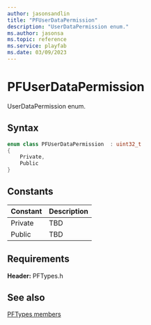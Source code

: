 ```yaml
---
author: jasonsandlin
title: "PFUserDataPermission"
description: "UserDataPermission enum."
ms.author: jasonsa
ms.topic: reference
ms.service: playfab
ms.date: 03/09/2023
---
```


# PFUserDataPermission  

UserDataPermission enum.    

## Syntax  
  
```cpp
enum class PFUserDataPermission  : uint32_t  
{  
    Private,  
    Public  
}  
```  
  
## Constants  
  
| Constant | Description |
| --- | --- |
| Private | TBD   |  
| Public | TBD   |  
  
  
## Requirements  
  
**Header:** PFTypes.h
  
## See also  
[PFTypes members](../pftypes_members.md)  

  
  
